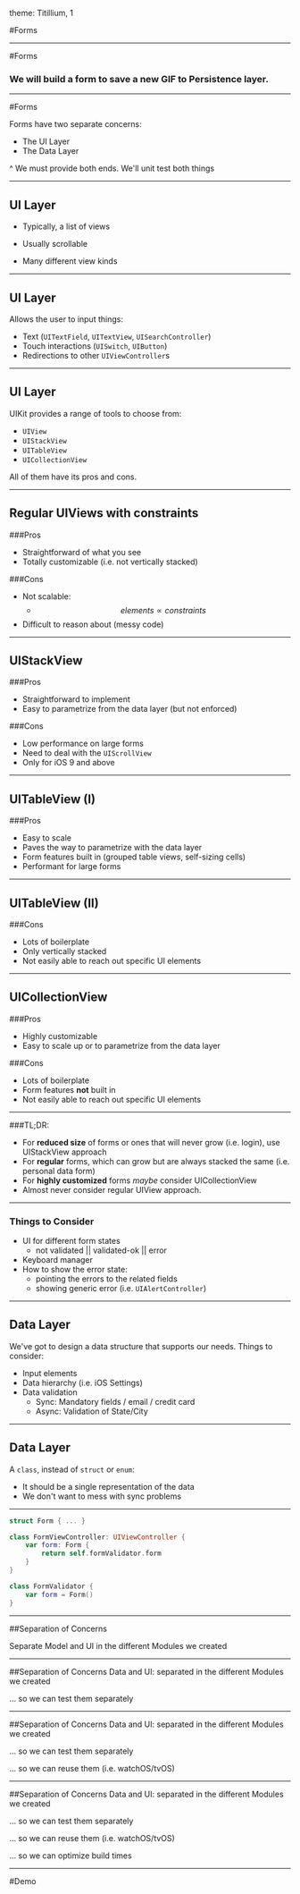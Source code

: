 theme: Titillium, 1

#Forms

---

#Forms
### We will build a form to save a new GIF to Persistence layer.

---
#Forms

Forms have two separate concerns:

* The UI Layer
* The Data Layer

^
We must provide both ends.
We'll unit test both things

---

## UI Layer

- Typically, a list of views

- Usually scrollable

- Many different view kinds

---
## UI Layer

Allows the user to input things:

- Text (`UITextField`, `UITextView`, `UISearchController`)
- Touch interactions (`UISwitch`, `UIButton`)
- Redirections to other `UIViewController`s

---
## UI Layer

UIKit provides a range of tools to choose from:

- `UIView`
- `UIStackView`
- `UITableView`
- `UICollectionView`

All of them have its pros and cons.

---

## Regular UIViews with constraints
###Pros

* Straightforward of what you see
* Totally customizable (i.e. not vertically stacked)

###Cons

* Not scalable: 
	- $$elements ∝ constraints$$
* Difficult to reason about (messy code)

---

## UIStackView
###Pros

* Straightforward to implement
* Easy to parametrize from the data layer (but not enforced)

###Cons

* Low performance on large forms
* Need to deal with the `UIScrollView`
* Only for iOS 9 and above

---
## UITableView (I)
###Pros

* Easy to scale
* Paves the way to parametrize with the data layer
* Form features built in (grouped table views, self-sizing cells)
* Performant for large forms

---
## UITableView (II)
###Cons

* Lots of boilerplate
* Only vertically stacked
* Not easily able to reach out specific UI elements

---
## UICollectionView
###Pros

* Highly customizable
* Easy to scale up or to parametrize from the data layer

###Cons

* Lots of boilerplate
* Form features **not** built in
* Not easily able to reach out specific UI elements

---
###TL;DR:
* For **reduced size** of forms or ones that will never grow (i.e. login), use UIStackView approach
* For **regular** forms, which can grow but are always stacked the same (i.e. personal data form)
* For **highly customized** forms _maybe_ consider UICollectionView
* Almost never consider regular UIView approach.

---
### Things to Consider
* UI for different form states
	* not validated || validated-ok || error
* Keyboard manager
* How to show the error state:
	* pointing the errors to the related fields
	* showing generic error (i.e. `UIAlertController`)

---
## Data Layer
We've got to design a data structure that supports our needs. Things to consider:

* Input elements
* Data hierarchy (i.e. iOS Settings)
* Data validation
	* Sync: Mandatory fields / email / credit card
	* Async: Validation of State/City

---
## Data Layer

A `class`, instead of `struct` or `enum`:

* It should be a single representation of the data
* We don't want to mess with sync problems

---

```swift
struct Form { ... }

class FormViewController: UIViewController {
	var form: Form {
		return self.formValidator.form
	}
}

class FormValidator {
	var form = Form()
}
```

---

##Separation of Concerns

Separate Model and UI in the different Modules we created

---

##Separation of Concerns
Data and UI: separated in the different Modules we created

... so we can test them separately

---

##Separation of Concerns
Data and UI: separated in the different Modules we created

... so we can test them separately

... so we can reuse them (i.e. watchOS/tvOS)

---

##Separation of Concerns
Data and UI: separated in the different Modules we created

... so we can test them separately

... so we can reuse them (i.e. watchOS/tvOS)

... so we can optimize build times

---

#Demo
